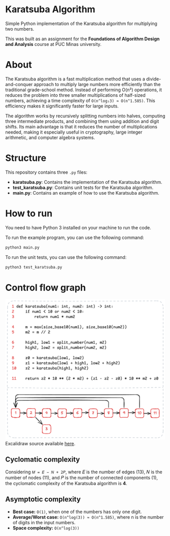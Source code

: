# Karatsuba Algorithm

Simple Python implementation of the Karatsuba algorithm for multiplying two numbers.

This was built as an assignment for the **Foundations of Algorithm Design and Analysis** course at PUC Minas university.

# About

The Karatsuba algorithm is a fast multiplication method that uses a divide-and-conquer approach to multiply large numbers more efficiently than the traditional grade-school method. Instead of performing O(n²) operations, it reduces the problem into three smaller multiplications of half-sized numbers, achieving a time complexity of `O(n^log₂3) ≈ O(n^1.585)`. This efficiency makes it significantly faster for large inputs.

The algorithm works by recursively splitting numbers into halves, computing three intermediate products, and combining them using addition and digit shifts. Its main advantage is that it reduces the number of multiplications needed, making it especially useful in cryptography, large integer arithmetic, and computer algebra systems.

# Structure

This repository contains three `.py` files:

- **karatsuba.py**: Contains the implementation of the Karatsuba algorithm.
- **test_karatsuba.py**: Contains unit tests for the Karatsuba algorithm.
- **main.py**: Contains an example of how to use the Karatsuba algorithm.

# How to run

You need to have Python 3 installed on your machine to run the code.

To run the example program, you can use the following command:

```bash
python3 main.py
```

To run the unit tests, you can use the following command:

```bash
python3 test_karatsuba.py
```

# Control flow graph

![](misc/cyclomatic-complexity.png)
Excalidraw source available [here](misc/cyclomatic-complexity.excalidraw).

## Cyclomatic complexity

Considering `𝑀 = 𝐸 − 𝑁 + 2𝑃`, where 𝐸 is the number of edges (13), 𝑁 is the number of nodes (11), and 𝑃 is the number of connected components (1), the cyclomatic complexity of the Karatsuba algorithm is **4**.

## Asymptotic complexity

- **Best case:** `O(1)`, when one of the numbers has only one digit.
- **Average/Worst case:** `O(n^log(3)) ≈ O(n^1.585)`, where n is the number of digits in the input numbers.
- **Space complexity:** `O(n^log(3))`
